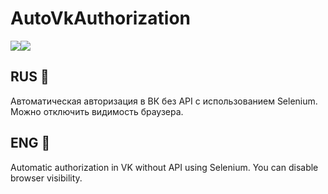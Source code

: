 # AutoVkAuthorization

<img src="https://img.shields.io/badge/Selenium-00a300?style=flat-square&logo=Selenium&logoColor=white"/></a><img src="https://img.shields.io/badge/Java-007396?style=flat-square&logo=Java&logoColor=white"/></a>

## RUS 📌
Автоматическая авторизация в ВК без API с использованием Selenium.
Можно отключить видимость браузера.

## ENG 📌
Automatic authorization in VK without API using Selenium.
You can disable browser visibility.

